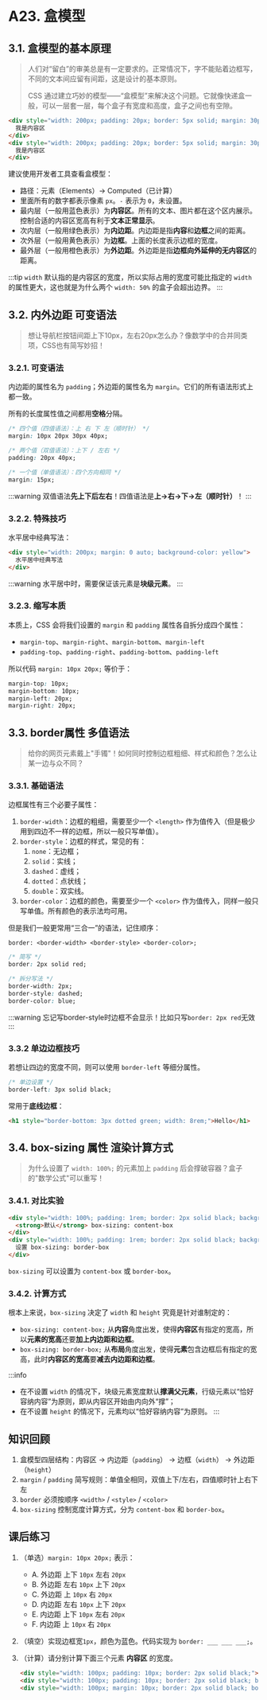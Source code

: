 # A23. 盒模型

## 3.1. 盒模型的基本原理

> 人们对“留白”的审美总是有一定要求的。正常情况下，字不能贴着边框写，不同的文本间应留有间距，这是设计的基本原则。
>
> CSS 通过建立巧妙的模型——“盒模型”来解决这个问题。它就像快递盒一般，可以一层套一层，每个盒子有宽度和高度，盒子之间也有空隙。

```html
<div style="width: 200px; padding: 20px; border: 5px solid; margin: 30px">
  我是内容区
</div>
<div style="width: 200px; padding: 20px; border: 5px solid; margin: 30px">
  我是内容区
</div>
```

建议使用开发者工具查看盒模型：

- 路径：元素（Elements）→ Computed（已计算）
- 里面所有的数字都表示像素 `px`。`-` 表示为 `0`，未设置。
- 最内层（一般用蓝色表示）为**内容区**。所有的文本、图片都在这个区内展示。控制合适的内容区宽高有利于**文本正常显示**。
- 次内层（一般用绿色表示）为**内边距**。内边距是指**内容**和**边框**之间的距离。
- 次外层（一般用黄色表示）为**边框**。上面的长度表示边框的宽度。
- 最外层（一般用橙色表示）为**外边距**。外边距是指**边框向外延伸的无内容区**的距离。

:::tip
`width` 默认指的是内容区的宽度，所以实际占用的宽度可能比指定的 `width` 的属性更大，这也就是为什么两个 `width: 50%` 的盒子会超出边界。
:::

## 3.2. 内外边距 可变语法

> 想让导航栏按钮间距上下10px，左右20px怎么办？像数学中的合并同类项，CSS也有简写妙招！

### 3.2.1. 可变语法

内边距的属性名为 `padding`；外边距的属性名为 `margin`。它们的所有语法形式上都一致。

所有的长度属性值之间都用**空格**分隔。

```css
/* 四个值（四值语法）：上 右 下 左（顺时针） */
margin: 10px 20px 30px 40px;

/* 两个值（双值语法）：上下 / 左右 */
padding: 20px 40px;

/* 一个值（单值语法）：四个方向相同 */
margin: 15px;
```

:::warning
双值语法**先上下后左右**！四值语法是**上→右→下→左（顺时针）**！
:::

### 3.2.2. 特殊技巧

水平居中经典写法：

```html
<div style="width: 200px; margin: 0 auto; background-color: yellow">
  水平居中经典写法
</div>
```

:::warning
水平居中时，需要保证该元素是**块级元素**。
:::

### 3.2.3. 缩写本质

本质上，CSS 会将我们设置的 `margin` 和 `padding` 属性各自拆分成四个属性：

- `margin-top`、`margin-right`、`margin-bottom`、`margin-left`
- `padding-top`、`padding-right`、`padding-bottom`、`padding-left`

所以代码 `margin: 10px 20px;` 等价于：

```css
margin-top: 10px;
margin-bottom: 10px;
margin-left: 20px;
margin-right: 20px;
```

## 3.3. border属性 多值语法

> 给你的网页元素戴上"手镯"！如何同时控制边框粗细、样式和颜色？怎么让某一边与众不同？

### 3.3.1. 基础语法

边框属性有三个必要子属性：

1. `border-width`：边框的粗细，需要至少一个 `<length>` 作为值传入（但是极少用到四边不一样的边框，所以一般只写单值）。
2. `border-style`：边框的样式，常见的有：
   1. `none`：无边框；
   2. `solid`：实线；
   3. `dashed`：虚线；
   4. `dotted`：点状线；
   5. `double`：双实线。
3. `border-color`：边框的颜色，需要至少一个 `<color>` 作为值传入，同样一般只写单值。所有颜色的表示法均可用。

但是我们一般更常用“三合一”的语法，记住顺序：

`border: <border-width> <border-style> <border-color>;`

```css
/* 简写 */
border: 2px solid red;

/* 拆分写法 */
border-width: 2px;
border-style: dashed;
border-color: blue;
```

:::warning
忘记写border-style时边框不会显示！比如只写`border: 2px red`无效
:::

### 3.3.2 单边边框技巧

若想让四边的宽度不同，则可以使用 `border-left` 等细分属性。

```css
/* 单边设置 */
border-left: 3px solid black;
```

常用于**底线边框**：

```html
<h1 style="border-bottom: 3px dotted green; width: 8rem;">Hello</h1>
```


## 3.4. box-sizing 属性 渲染计算方式

> 为什么设置了 `width: 100%;` 的元素加上 `padding` 后会撑破容器？盒子的"数学公式"可以重写！

### 3.4.1. 对比实验

```html
<div style="width: 100%; padding: 1rem; border: 2px solid black; background-color: green;">
  <strong>默认</strong> box-sizing: content-box
</div>
<div style="width: 100%; padding: 1rem; border: 2px solid black; background-color: green; box-sizing: border-box;">
  设置 box-sizing: border-box
</div>
```

`box-sizing` 可以设置为 `content-box` 或 `border-box`。

### 3.4.2. 计算方式

根本上来说，`box-sizing` 决定了 `width` 和 `height` 究竟是针对谁制定的：

- `box-sizing: content-box;` 从**内容**角度出发，使得**内容区**有指定的宽高，所以**元素的宽高**还要**加上内边距和边框**。
- `box-sizing: border-box;` 从**布局**角度出发，使得**元素**包含边框后有指定的宽高，此时**内容区的宽高**要**减去内边距和边框**。

:::info
- 在不设置 `width` 的情况下，块级元素宽度默认**撑满父元素**，行级元素以“恰好容纳内容”为原则，即从内容区开始由内向外“撑”；
- 在不设置 `height` 的情况下，元素均以“恰好容纳内容”为原则。
:::

## 知识回顾

1. 盒模型四层结构：内容区 → 内边距（`padding`） → 边框（`width`） → 外边距（`height`）
2. `margin` / `padding` 简写规则：单值全相同，双值上下/左右，四值顺时针上右下左
3. `border` 必须按顺序 `<width>` / `<style>` / `<color>`
4. `box-sizing` 控制宽度计算方式，分为 `content-box` 和 `border-box`。

## 课后练习

1. （单选）`margin: 10px 20px;` 表示：
   - A. 外边距 上下 `10px` 左右 `20px`
   - B. 外边距 左右 `10px` 上下 `20px`
   - C. 外边距 上 `10px` 右 `20px`
   - D. 内边距 左右 `10px` 上下 `20px`
   - E. 内边距 上下 `10px` 左右 `20px`
   - F. 内边距 上 `10px` 右 `20px`

2. （填空）实现边框宽`1px`，颜色为蓝色。代码实现为 `border: ___ ___ ___;`。

3. （计算）请分别计算下面三个元素 **内容区** 的宽度。
   ```html
   <div style="width: 100px; padding: 10px; border: 2px solid black;">A</div>
   <div style="width: 100px; padding: 10px; border: 2px solid black; box-sizing: border-box;">B</div>
   <div style="width: 100px; margin: 10px; border: 2px solid black; box-sizing: border-box;">C</div>
   ```
